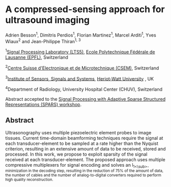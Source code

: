 # A compressed-sensing approach for ultrasound imaging
[Ecole Polytechnique Fédérale de Lausanne (EPFL)]: http://www.epfl.ch/
[Signal Processing Laboratory (LTS5)]: http://lts5www.epfl.ch
[Signal Processing with Adaptive Sparse Structured Representations (SPARS) workshop]: http://spars2017.lx.it.pt/
[Institute of Sensors, Signals and Systems]: https://www.hw.ac.uk/schools/engineering-physical-sciences/institutes/sensors-signals-systems/basp.htm
[Heriot-Watt University]:https://www.hw.ac.uk/
[Centre Suisse d'Electronique et de Microtechnique (CSEM)]:https://www.csem.ch/home

Adrien Besson<sup>1</sup>, Dimitris Perdios<sup>1</sup>, Florian Martinez<sup>1</sup>, Marcel Arditi<sup>1</sup>, Yves Wiaux<sup>2</sup> and Jean-Philippe Thiran<sup>1, 3</sup>

<sup>1</sup>[Signal Processing Laboratory (LTS5)], [Ecole Polytechnique Fédérale de Lausanne (EPFL)], Switzerland

<sup>2</sup>[Centre Suisse d'Electronique et de Microtechnique (CSEM)], Switzerland

<sup>3</sup>[Institute of Sensors, Signals and Systems], [Heriot-Watt University] , UK

<sup>4</sup>Department of Radiology, University Hospital Center (CHUV), Switzerland

Abstract accepted to the [Signal Processing with Adaptive Sparse Structured Representations (SPARS) workshop].

## Abstract
Ultrasonography uses multiple piezoelectric element probes to image tissues. Current time-domain beamforming techniques require the signal at each transducer-element to be sampled at a rate higher than the Nyquist criterion, resulting in an extensive amount of data to be received, stored and processed. In this work, we propose to exploit sparsity of the signal received at each transducer-element. The proposed approach uses multiple compressive multiplexers for signal encoding and solves an l<sub>1<\sub>-minimization in the decoding step, resulting in the reduction of 75% of the amount of data, the number of cables and the number of analog-to-digital converters required to perform high quality reconstruction.
